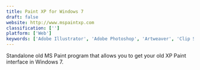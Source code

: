 ```yaml
---
title: Paint XP for Windows 7
draft: false 
website: http://www.mspaintxp.com
classification: ['']
platform: ['Web']
keywords: ['Adobe Illustrator', 'Adobe Photoshop', 'Artweaver', 'Clip Studio Paint', 'Corel Painter', 'Fresh Paint', 'GIMP', 'Krita', 'MediBang Paint Pro', 'Microsoft Paint', 'MyPaint', 'Paint.NET', 'PaintTool SAI', 'Procreate', 'Rebelle', 'Sumo Paint', 'Tux Paint', 'TwistedBrush Pro Studio']
---
```

Standalone old MS Paint program that allows you to get your old XP Paint interface in Windows 7.